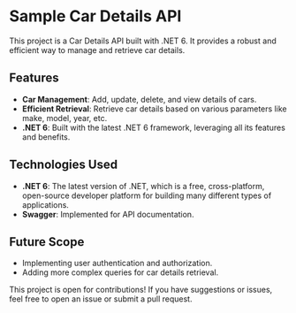 # Sample Car Details API

This project is a Car Details API built with .NET 6. It provides a robust and efficient way to manage and retrieve car details.

## Features

- **Car Management**: Add, update, delete, and view details of cars.
- **Efficient Retrieval**: Retrieve car details based on various parameters like make, model, year, etc.
- **.NET 6**: Built with the latest .NET 6 framework, leveraging all its features and benefits.

## Technologies Used

- **.NET 6**: The latest version of .NET, which is a free, cross-platform, open-source developer platform for building many different types of applications.
- **Swagger**: Implemented for API documentation.

## Future Scope

- Implementing user authentication and authorization.
- Adding more complex queries for car details retrieval.

This project is open for contributions! If you have suggestions or issues, feel free to open an issue or submit a pull request.
